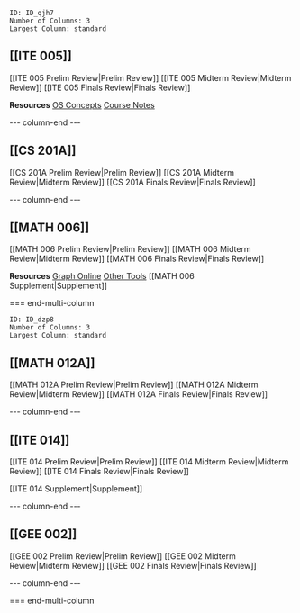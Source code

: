 
```start-multi-column
ID: ID_qjh7
Number of Columns: 3
Largest Column: standard
```

## [[ITE 005]]
[[ITE 005 Prelim Review|Prelim Review]]
[[ITE 005 Midterm Review|Midterm Review]]
[[ITE 005 Finals Review|Finals Review]]

**Resources**
[OS Concepts](https://codex.cs.yale.edu/avi/os-book/OS10/index.html)
[Course Notes](https://www.cs.uic.edu/~jbell/CourseNotes/OperatingSystems/)

--- column-end ---

## [[CS 201A]]
[[CS 201A Prelim Review|Prelim Review]]
[[CS 201A Midterm Review|Midterm Review]]
[[CS 201A Finals Review|Finals Review]]

--- column-end ---

## [[MATH 006]]
[[MATH 006 Prelim Review|Prelim Review]]
[[MATH 006 Midterm Review|Midterm Review]]
[[MATH 006 Finals Review|Finals Review]]

**Resources**
[Graph Online](https://graphonline.ru/en/)
[Other Tools](https://math.stackexchange.com/questions/13841/online-tool-for-making-graphs-vertices-and-edges)
[[MATH 006 Supplement|Supplement]]

=== end-multi-column


```start-multi-column
ID: ID_dzp8
Number of Columns: 3
Largest Column: standard
```

## [[MATH 012A]]
[[MATH 012A Prelim Review|Prelim Review]]
[[MATH 012A Midterm Review|Midterm Review]]
[[MATH 012A Finals Review|Finals Review]]

--- column-end ---

## [[ITE 014]]
[[ITE 014 Prelim Review|Prelim Review]]
[[ITE 014 Midterm Review|Midterm Review]]
[[ITE 014 Finals Review|Finals Review]]

[[ITE 014 Supplement|Supplement]]

--- column-end ---

## [[GEE 002]]
[[GEE 002 Prelim Review|Prelim Review]]
[[GEE 002 Midterm Review|Midterm Review]]
[[GEE 002 Finals Review|Finals Review]]

--- column-end ---

=== end-multi-column

